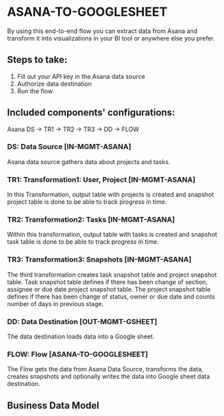 # ASANA-TO-GOOGLESHEET

By using this end-to-end flow you can extract data from Asana and transform it into visualizations in your BI tool or anywhere else you prefer.

## Steps to take:
1. Fill out your API key in the Asana data source
2. Authorize data destination
3. Run the flow

## Included components' configurations:

Asana DS -> TR1 -> TR2 -> TR3 -> DD -> FLOW


### DS: Data Source [IN-MGMT-ASANA]

Asana data source gathers data about projects and tasks.

### TR1: Transformation1: User, Project [IN-MGMT-ASANA] 

In this Transformation, output table with projects is created and snapshot project table is done to be able to track progress in time.

### TR2: Transformation2: Tasks [IN-MGMT-ASANA]

Within this transformation, output table with tasks is created and snapshot task table is done to be able to track progress in time.

### TR3: Transformation3: Snapshots [IN-MGMT-ASANA]

The third transformation creates task snapshot table and project snapshot table. Task snapshot table defines if there has been change of section, assignee or due date project snapshot table. The project snapshot table defines if there has been change of status, owner or due date and counts number of days in previous stage.

### DD: Data Destination [OUT-MGMT-GSHEET]

The data destination loads data into a Google sheet.

### FLOW: Flow [ASANA-TO-GOOGLESHEET] 

The Flow gets the data from Asana Data Source, transforms the data, creates snapshots and optionally writes the data into Google sheet data destination.

## Business Data Model



